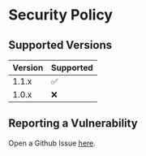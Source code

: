 # Security Policy

## Supported Versions

| Version | Supported          |
| ------- | ------------------ |
| 1.1.x   | :white_check_mark: |
| 1.0.x   | :x: |

## Reporting a Vulnerability

Open a Github Issue [here](https://github.com/raynigon/unit-api).
